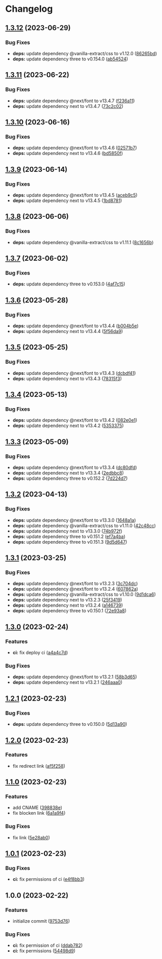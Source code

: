 # Changelog

## [1.3.12](https://github.com/re-taro/card.re-taro.dev/compare/1.3.11...1.3.12) (2023-06-29)


### Bug Fixes

* **deps:** update dependency @vanilla-extract/css to v1.12.0 ([86265bd](https://github.com/re-taro/card.re-taro.dev/commit/86265bd96f18300818fcca7129d1008c02e3e1d4))
* **deps:** update dependency three to v0.154.0 ([ab54524](https://github.com/re-taro/card.re-taro.dev/commit/ab545249c01056550f75830ea23d17f37c1bfa98))

## [1.3.11](https://github.com/re-taro/card.re-taro.dev/compare/1.3.10...1.3.11) (2023-06-22)


### Bug Fixes

* **deps:** update dependency @next/font to v13.4.7 ([f236a11](https://github.com/re-taro/card.re-taro.dev/commit/f236a1185c931576d6fab6718627f9d511c660a3))
* **deps:** update dependency next to v13.4.7 ([73c2c02](https://github.com/re-taro/card.re-taro.dev/commit/73c2c021d664f3caa0203100ea2155602f6208f9))

## [1.3.10](https://github.com/re-taro/card.re-taro.dev/compare/1.3.9...1.3.10) (2023-06-16)


### Bug Fixes

* **deps:** update dependency @next/font to v13.4.6 ([02571b7](https://github.com/re-taro/card.re-taro.dev/commit/02571b71966ede477d7280efc342357c0b5a2b57))
* **deps:** update dependency next to v13.4.6 ([bd5850f](https://github.com/re-taro/card.re-taro.dev/commit/bd5850f003ade9722920d2e5ecaddca5ccc034a1))

## [1.3.9](https://github.com/re-taro/card.re-taro.dev/compare/1.3.8...1.3.9) (2023-06-14)


### Bug Fixes

* **deps:** update dependency @next/font to v13.4.5 ([aceb9c5](https://github.com/re-taro/card.re-taro.dev/commit/aceb9c5133cc36d89feb0c7b226b76d79e6f11bb))
* **deps:** update dependency next to v13.4.5 ([1bd8781](https://github.com/re-taro/card.re-taro.dev/commit/1bd8781d1fabe6a8bb17d0adce7c54b64b96bd81))

## [1.3.8](https://github.com/re-taro/card.re-taro.dev/compare/1.3.7...1.3.8) (2023-06-06)


### Bug Fixes

* **deps:** update dependency @vanilla-extract/css to v1.11.1 ([8c1656b](https://github.com/re-taro/card.re-taro.dev/commit/8c1656b99f3e51afbc5d7d190fd7b05c9a613758))

## [1.3.7](https://github.com/re-taro/card.re-taro.dev/compare/1.3.6...1.3.7) (2023-06-02)


### Bug Fixes

* **deps:** update dependency three to v0.153.0 ([4af7c15](https://github.com/re-taro/card.re-taro.dev/commit/4af7c156b6c3301fca98bc4cfa990a577280b99d))

## [1.3.6](https://github.com/re-taro/card.re-taro.dev/compare/1.3.5...1.3.6) (2023-05-28)


### Bug Fixes

* **deps:** update dependency @next/font to v13.4.4 ([b004b5e](https://github.com/re-taro/card.re-taro.dev/commit/b004b5e411c928ab0864dd79aa6d5eab41e60487))
* **deps:** update dependency next to v13.4.4 ([5f56da9](https://github.com/re-taro/card.re-taro.dev/commit/5f56da99379db0327e1bbf7e703469639394adce))

## [1.3.5](https://github.com/re-taro/card.re-taro.dev/compare/1.3.4...1.3.5) (2023-05-25)


### Bug Fixes

* **deps:** update dependency @next/font to v13.4.3 ([dcbdf41](https://github.com/re-taro/card.re-taro.dev/commit/dcbdf4161d94ca0dfbd98217f693f69a6de5da6e))
* **deps:** update dependency next to v13.4.3 ([78315f3](https://github.com/re-taro/card.re-taro.dev/commit/78315f389b4afbbc10548ab33d94a949e3ce4d2b))

## [1.3.4](https://github.com/re-taro/card.re-taro.dev/compare/1.3.3...1.3.4) (2023-05-13)


### Bug Fixes

* **deps:** update dependency @next/font to v13.4.2 ([082e0e1](https://github.com/re-taro/card.re-taro.dev/commit/082e0e1e55f5af5155eed791568d44f3de27c438))
* **deps:** update dependency next to v13.4.2 ([5353375](https://github.com/re-taro/card.re-taro.dev/commit/53533752ca6c209a4185154eb6f20339a5baf94d))

## [1.3.3](https://github.com/re-taro/card.re-taro.dev/compare/1.3.2...1.3.3) (2023-05-09)


### Bug Fixes

* **deps:** update dependency @next/font to v13.3.4 ([dc80dfd](https://github.com/re-taro/card.re-taro.dev/commit/dc80dfdefc5ac3c67a9680fc71247741c0da0620))
* **deps:** update dependency next to v13.3.4 ([2edbbc8](https://github.com/re-taro/card.re-taro.dev/commit/2edbbc82eb0d4fac8c104966f9e6b89d599d4629))
* **deps:** update dependency three to v0.152.2 ([7d224d7](https://github.com/re-taro/card.re-taro.dev/commit/7d224d7b3b03a9dcffabd2afa474a5ba34f1683a))

## [1.3.2](https://github.com/re-taro-dev/card.re-taro.dev/compare/1.3.1...1.3.2) (2023-04-13)


### Bug Fixes

* **deps:** update dependency @next/font to v13.3.0 ([1648a1a](https://github.com/re-taro-dev/card.re-taro.dev/commit/1648a1a9c67c60058b89de9a2aa09a807ba9a496))
* **deps:** update dependency @vanilla-extract/css to v1.11.0 ([42c48cc](https://github.com/re-taro-dev/card.re-taro.dev/commit/42c48ccc7fc81e353fdd96f8ffa1cf1da3e24608))
* **deps:** update dependency next to v13.3.0 ([74b972f](https://github.com/re-taro-dev/card.re-taro.dev/commit/74b972f64dd47ce03d7981fb81b92598db58ed7e))
* **deps:** update dependency three to v0.151.2 ([ef7a4ba](https://github.com/re-taro-dev/card.re-taro.dev/commit/ef7a4ba64b56a8917421d2b565f6f505388c66e7))
* **deps:** update dependency three to v0.151.3 ([9d5d647](https://github.com/re-taro-dev/card.re-taro.dev/commit/9d5d64776a778a63602b0216ba9bc80573a8ee34))

## [1.3.1](https://github.com/re-taro-dev/card.re-taro.dev/compare/1.3.0...1.3.1) (2023-03-25)


### Bug Fixes

* **deps:** update dependency @next/font to v13.2.3 ([3c704dc](https://github.com/re-taro-dev/card.re-taro.dev/commit/3c704dcc5cca52b48de00d773c06eaff63c483f8))
* **deps:** update dependency @next/font to v13.2.4 ([607862a](https://github.com/re-taro-dev/card.re-taro.dev/commit/607862ad213b1b92b4a6b90a0a7fdf347ba271bb))
* **deps:** update dependency @vanilla-extract/css to v1.10.0 ([9d1dca6](https://github.com/re-taro-dev/card.re-taro.dev/commit/9d1dca67162726b04389ab2c0b27d7d3d08603c8))
* **deps:** update dependency next to v13.2.3 ([25f3419](https://github.com/re-taro-dev/card.re-taro.dev/commit/25f3419064a6a8393a89fe774b6513ede6c49279))
* **deps:** update dependency next to v13.2.4 ([a146739](https://github.com/re-taro-dev/card.re-taro.dev/commit/a1467390a0e93a69987a1fdfc64cbbe3b39a3267))
* **deps:** update dependency three to v0.150.1 ([72e93a8](https://github.com/re-taro-dev/card.re-taro.dev/commit/72e93a8877892ba35d574420dfdd0d48b11ce8be))

## [1.3.0](https://github.com/re-taro-dev/card.re-taro.dev/compare/1.2.1...1.3.0) (2023-02-24)


### Features

* **ci:** fix deploy ci ([a4a4c7d](https://github.com/re-taro-dev/card.re-taro.dev/commit/a4a4c7d00c4f79b2014998a5ea76a22e8307f05c))


### Bug Fixes

* **deps:** update dependency @next/font to v13.2.1 ([58b3d65](https://github.com/re-taro-dev/card.re-taro.dev/commit/58b3d658d2d14c0892159007bc5b26048046f59f))
* **deps:** update dependency next to v13.2.1 ([246aaa0](https://github.com/re-taro-dev/card.re-taro.dev/commit/246aaa053657f5a459cf3bc83dc8c858ffcb026a))

## [1.2.1](https://github.com/re-taro-dev/card.re-taro.dev/compare/1.2.0...1.2.1) (2023-02-23)


### Bug Fixes

* **deps:** update dependency three to v0.150.0 ([5d13a90](https://github.com/re-taro-dev/card.re-taro.dev/commit/5d13a9092dbc676c08c200f837cc637627476164))

## [1.2.0](https://github.com/re-taro-dev/card.re-taro.dev/compare/1.1.0...1.2.0) (2023-02-23)


### Features

* fix redirect link ([af5f258](https://github.com/re-taro-dev/card.re-taro.dev/commit/af5f25867369bf08ddf3a618c1a8ee82d9a9b7bf))

## [1.1.0](https://github.com/re-taro-dev/card.re-taro.dev/compare/1.0.1...1.1.0) (2023-02-23)


### Features

* add CNAME ([398838e](https://github.com/re-taro-dev/card.re-taro.dev/commit/398838ee1848df4bb76c9140db617bcd6ad9dd85))
* fix blocken link ([6a1a9f4](https://github.com/re-taro-dev/card.re-taro.dev/commit/6a1a9f49b1224b9c2c8d4c3fe864aec94c4b3575))


### Bug Fixes

* fix link ([5e28ab0](https://github.com/re-taro-dev/card.re-taro.dev/commit/5e28ab0e89ac9fdeda99ce5ea0355dcbf678bd60))

## [1.0.1](https://github.com/re-taro-dev/card.re-taro.dev/compare/1.0.0...1.0.1) (2023-02-23)


### Bug Fixes

* **ci:** fix permissions of ci ([e4f8bb3](https://github.com/re-taro-dev/card.re-taro.dev/commit/e4f8bb373536d1b181ab623c4eca3ea6d7f3b413))

## 1.0.0 (2023-02-22)


### Features

* initialize commit ([9753d76](https://github.com/re-taro-dev/card.re-taro.dev/commit/9753d7635d4366326225094a8f855c44fbf767d0))


### Bug Fixes

* **ci:** fix permission of ci ([ddab782](https://github.com/re-taro-dev/card.re-taro.dev/commit/ddab782b908567d3a9681add2931b517fe32dfaa))
* **ci:** fix permissions ([54498d9](https://github.com/re-taro-dev/card.re-taro.dev/commit/54498d9e9de37e9041f1a5b5be04d73697aca17d))

